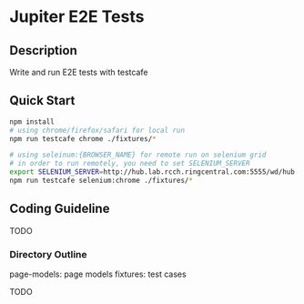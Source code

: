 # Jupiter E2E Tests #

## Description ##
Write and run E2E tests with testcafe

## Quick Start ##
```bash
npm install
# using chrome/firefox/safari for local run
npm run testcafe chrome ./fixtures/*

# using seleinum:{BROWSER_NAME} for remote run on selenium grid
# in order to run remotely, you need to set SELENIUM_SERVER
export SELENIUM_SERVER=http://hub.lab.rcch.ringcentral.com:5555/wd/hub
npm run testcafe selenium:chrome ./fixtures/*
```

## Coding Guideline ##
TODO

### Directory Outline ###
page-models: page models
fixtures: test cases

TODO
